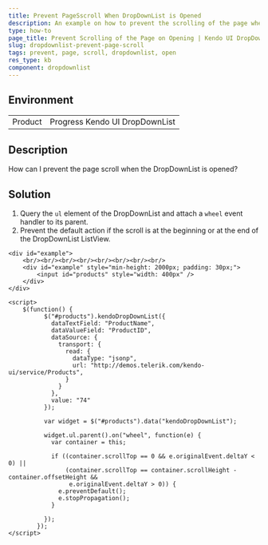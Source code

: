 ```yaml
---
title: Prevent PageSscroll When DropDownList is Opened
description: An example on how to prevent the scrolling of the page when the Kendo UI DropDownList is opened.
type: how-to
page_title: Prevent Scrolling of the Page on Opening | Kendo UI DropDownList
slug: dropdownlist-prevent-page-scroll
tags: prevent, page, scroll, dropdownlist, open
res_type: kb
component: dropdownlist
---
```


## Environment

<table>
 <tr>
  <td>Product</td>
  <td>Progress Kendo UI DropDownList</td>
 </tr>
</table>

## Description

How can I prevent the page scroll when the DropDownList is opened?

## Solution

1. Query the `ul` element of the DropDownList and attach a `wheel` event handler to its parent.
1. Prevent the default action if the scroll is at the beginning or at the end of the DropDownList ListView.

```dojo
<div id="example">
    <br/><br/><br/><br/><br/><br/><br/><br/>
    <div id="example" style="min-height: 2000px; padding: 30px;">
        <input id="products" style="width: 400px" />
    </div>
</div>

<script>
    $(function() {
          $("#products").kendoDropDownList({
            dataTextField: "ProductName",
            dataValueField: "ProductID",
            dataSource: {
              transport: {
                read: {
                  dataType: "jsonp",
                  url: "http://demos.telerik.com/kendo-ui/service/Products",
                }
              }
            },
            value: "74"
          });

          var widget = $("#products").data("kendoDropDownList");

          widget.ul.parent().on("wheel", function(e) {
            var container = this;

            if ((container.scrollTop == 0 && e.originalEvent.deltaY < 0) ||
                (container.scrollTop == container.scrollHeight - container.offsetHeight &&
                 e.originalEvent.deltaY > 0)) {
              e.preventDefault();
              e.stopPropagation();
            }

          });
        });
</script>

```
